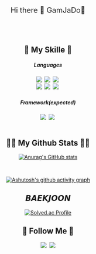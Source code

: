 <p align="center" style="font-size:20">Hi there 👋 GamJaDo🥔</p>

<div align="center">
  
  <br><br>
  
  <h2>🔗 My Skille 🔗</h2>
  <h5> Languages<h5>
  <img src="https://img.shields.io/badge/Java-007396?style=flat-square&logo=Java&logoColor=white"/></a>&nbsp
  <img src="https://img.shields.io/badge/Python-3766AB?style=flat-square&logo=Python&logoColor=white"/></a>&nbsp
  <img src="https://img.shields.io/badge/Javascript-F7DF1E?style=flat-square&logo=javascript&logoColor=white"/></a>&nbsp 
  <br>
  <img src="https://img.shields.io/badge/C-A8B9CC?style=flat-square&logo=C&logoColor=white"/></a>&nbsp 
  <img src="https://img.shields.io/badge/HTML5-E34F26?style=flat-square&logo=HTML5&logoColor=white"/></a>&nbsp 
  <img src="https://img.shields.io/badge/CSS3-1572B6?style=flat-square&logo=CSS3&logoColor=white"/></a>&nbsp 
  
  <h5> Framework(expected)<h5>
  <img src="https://img.shields.io/badge/Django-092E20?style=flat-square&logo=Django&logoColor=white"/></a>&nbsp 
  <img src="https://img.shields.io/badge/Node.js-339933?style=flat-square&logo=Node.js&logoColor=white"/></a>&nbsp
<br><br>


<h2 align="center">👩‍💻 My Github Stats 👩‍💻</h2>
<div align="center">

[![Anurag's GitHub stats](https://github-readme-stats.vercel.app/api?username=GamJaDo&hide_title=true&show_icons=true&include_all_commits=true&disable_animations=true&theme=vue)](https://github.com/anuraghazra/github-readme-stats)
</div><br>

[![Ashutosh's github activity graph](https://github-readme-activity-graph.cyclic.app/graph?username=ashutosh00710&bg_color=fffff0&color=708090&line=24292e&point=24292e&area=true&hide_border=true)](https://github.com/ashutosh00710/github-readme-activity-graph)

<h2>𝘽𝘼𝙀𝙆𝙅𝙊𝙊𝙉</h2>

[![Solved.ac
Profile](http://mazassumnida.wtf/api/v2/generate_badge?boj=rlaqudtn0615)](https://solved.ac/rlaqudtn0615)

<h2>👀 Follow Me 👀</h2>
    <a href="https://www.instagram.com/structures_byungsoo/"><img src="https://img.shields.io/badge/Instagram-E4405F?style=flat-square&logo=Instagram&logoColor=white&link=https://www.instagram.com/hye_inisfree/"/></a>&nbsp
    <a href="mailto:ki0615157@gmail.com"><img src="https://img.shields.io/badge/Gmail-d14836?style=flat-square&logo=Gmail&logoColor=white&link=kimhyein7110@gmail.com"/></a>
    <br><br>

</div>
</div>
